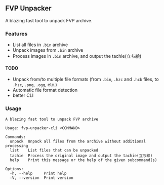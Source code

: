 ## FVP Unpacker

A blazing fast tool to unpack FVP archive.

### Features

- List all files in `.bin` archive
- Unpack images from `.bin` archive
- Process images in `.bin` archive, and output the tachie(立ち絵)

#### TODO

- Unpack from/to multiple file formats (from `.bin`, `.hzc` and `.hcb` files, to `.hzc`, `.png`, `.ogg`, etc.)
- Automatic file format detection
- better CLI

### Usage

```console
A blazing fast tool to unpack FVP archive

Usage: fvp-unpacker-cli <COMMAND>

Commands:
  unpack  Unpack all files from the archive without additional processing
  list    List files that can be unpacked
  tachie  Process the original image and output the tachie(立ち絵)
  help    Print this message or the help of the given subcommand(s)

Options:
  -h, --help     Print help
  -V, --version  Print version
```
